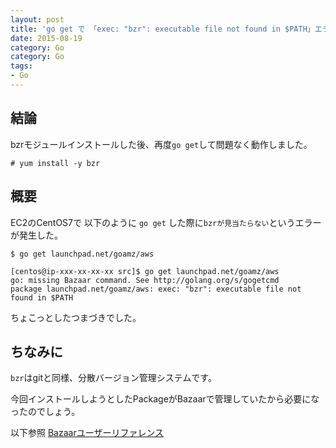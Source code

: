 ```yaml
---
layout: post
title: 'go get で 「exec: "bzr": executable file not found in $PATH」エラー対策'
date: 2015-08-19
category: Go
category: Go
tags:
- Go
---
```



## 結論

bzrモジュールインストールした後、再度`go get`して問題なく動作しました。

```
# yum install -y bzr
```



## 概要

EC2のCentOS7で
以下のように `go get` した際に`bzrが見当たらない`というエラーが発生した。

```
$ go get launchpad.net/goamz/aws

[centos@ip-xxx-xx-xx-xx src]$ go get launchpad.net/goamz/aws
go: missing Bazaar command. See http://golang.org/s/gogetcmd
package launchpad.net/goamz/aws: exec: "bzr": executable file not found in $PATH
```

ちょこっとしたつまづきでした。


## ちなみに
`bzr`はgitと同様、分散バージョン管理システムです。

今回インストールしようとしたPackageがBazaarで管理していたから必要になったのでしょう。

以下参照
[Bazaarユーザーリファレンス](http://doc.bazaar.canonical.com/beta/ja/user-reference/index.html)
